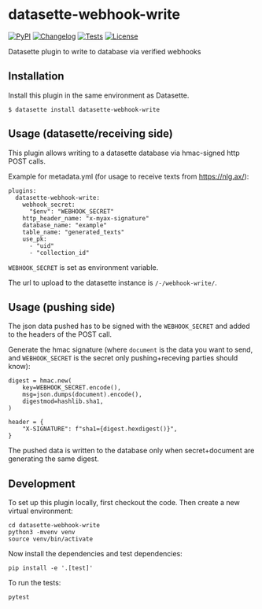 # datasette-webhook-write

[![PyPI](https://img.shields.io/pypi/v/datasette-webhook-write.svg)](https://pypi.org/project/datasette-webhook-write/)
[![Changelog](https://img.shields.io/github/v/release/mfa/datasette-webhook-write?include_prereleases&label=changelog)](https://github.com/mfa/datasette-webhook-write/releases)
[![Tests](https://github.com/mfa/datasette-webhook-write/workflows/Test/badge.svg)](https://github.com/mfa/datasette-webhook-write/actions?query=workflow%3ATest)
[![License](https://img.shields.io/badge/license-Apache%202.0-blue.svg)](https://github.com/mfa/datasette-webhook-write/blob/main/LICENSE)

Datasette plugin to write to database via verified webhooks

## Installation

Install this plugin in the same environment as Datasette.

    $ datasette install datasette-webhook-write


## Usage (datasette/receiving side)

This plugin allows writing to a datasette database via hmac-signed http POST calls.

Example for metadata.yml (for usage to receive texts from https://nlg.ax/):
```
plugins:
  datasette-webhook-write:
    webhook_secret:
      "$env": "WEBHOOK_SECRET"
    http_header_name: "x-myax-signature"
    database_name: "example"
    table_name: "generated_texts"
    use_pk:
      - "uid"
      - "collection_id"
```

`WEBHOOK_SECRET` is set as environment variable.

The url to upload to the datasette instance is ``/-/webhook-write/``.


## Usage (pushing side)

The json data pushed has to be signed with the `WEBHOOK_SECRET` and added to the headers of the POST call.

Generate the hmac signature (where `document` is the data you want to send, and `WEBHOOK_SECRET` is the secret only pushing+receving parties should know):
```
digest = hmac.new(
    key=WEBHOOK_SECRET.encode(),
    msg=json.dumps(document).encode(),
    digestmod=hashlib.sha1,
)

header = {
    "X-SIGNATURE": f"sha1={digest.hexdigest()}",
}
```

The pushed data is written to the database only when secret+document are generating the same digest.


## Development

To set up this plugin locally, first checkout the code. Then create a new virtual environment:

    cd datasette-webhook-write
    python3 -mvenv venv
    source venv/bin/activate

Now install the dependencies and test dependencies:

    pip install -e '.[test]'

To run the tests:

    pytest
